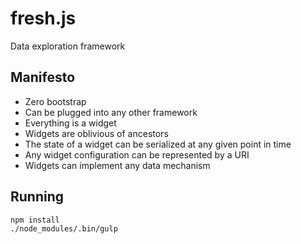 fresh.js
===
Data exploration framework

## Manifesto

- Zero bootstrap
- Can be plugged into any other framework
- Everything is a widget
- Widgets are oblivious of ancestors
- The state of a widget can be serialized at any given point in time
- Any widget configuration can be represented by a URI
- Widgets can implement any data mechanism

## Running

```bash
npm install
./node_modules/.bin/gulp
```

